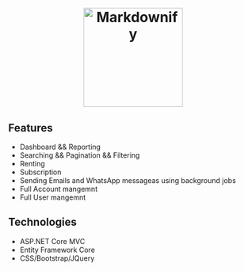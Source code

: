 <h1 align="center">
  <br>
  <a href="http://www.amitmerchant.com/electron-markdownify"><img src="https://res.cloudinary.com/askerhub/image/upload/v1704565759/logo-sm_xhh4sq_pzkm6r.png" alt="Markdownify" width="200"></a>
</h1>





<p align="center">


</p>

## Features
* Dashboard && Reporting</br>
* Searching && Pagination && Filtering</br> 
* Renting</br>
* Subscription</br>
* Sending Emails and WhatsApp messageas using background jobs</br>
* Full Account mangemnt</br>
* Full User mangemnt</br>

## Technologies
* ASP.NET Core MVC</br>
* Entity Framework Core</br> 
* CSS/Bootstrap/JQuery</br>



 
